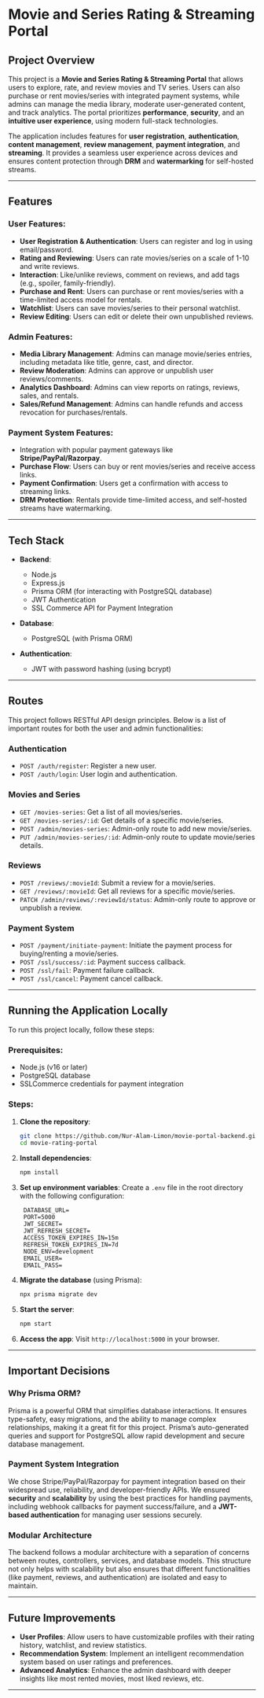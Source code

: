 # Movie and Series Rating & Streaming Portal

## Project Overview

This project is a **Movie and Series Rating & Streaming Portal** that allows users to explore, rate, and review movies and TV series. Users can also purchase or rent movies/series with integrated payment systems, while admins can manage the media library, moderate user-generated content, and track analytics. The portal prioritizes **performance**, **security**, and an **intuitive user experience**, using modern full-stack technologies.

The application includes features for **user registration**, **authentication**, **content management**, **review management**, **payment integration**, and **streaming**. It provides a seamless user experience across devices and ensures content protection through **DRM** and **watermarking** for self-hosted streams.

---

## Features

### User Features:
- **User Registration & Authentication**: Users can register and log in using email/password.
- **Rating and Reviewing**: Users can rate movies/series on a scale of 1-10 and write reviews.
- **Interaction**: Like/unlike reviews, comment on reviews, and add tags (e.g., spoiler, family-friendly).
- **Purchase and Rent**: Users can purchase or rent movies/series with a time-limited access model for rentals.
- **Watchlist**: Users can save movies/series to their personal watchlist.
- **Review Editing**: Users can edit or delete their own unpublished reviews.

### Admin Features:
- **Media Library Management**: Admins can manage movie/series entries, including metadata like title, genre, cast, and director.
- **Review Moderation**: Admins can approve or unpublish user reviews/comments.
- **Analytics Dashboard**: Admins can view reports on ratings, reviews, sales, and rentals.
- **Sales/Refund Management**: Admins can handle refunds and access revocation for purchases/rentals.

### Payment System Features:
- Integration with popular payment gateways like **Stripe/PayPal/Razorpay**.
- **Purchase Flow**: Users can buy or rent movies/series and receive access links.
- **Payment Confirmation**: Users get a confirmation with access to streaming links.
- **DRM Protection**: Rentals provide time-limited access, and self-hosted streams have watermarking.

---

## Tech Stack

- **Backend**: 
  - Node.js
  - Express.js
  - Prisma ORM (for interacting with PostgreSQL database)
  - JWT Authentication
  - SSL Commerce API for Payment Integration

- **Database**:
  - PostgreSQL (with Prisma ORM)
  
- **Authentication**: 
  - JWT with password hashing (using bcrypt)

---

## Routes

This project follows RESTful API design principles. Below is a list of important routes for both the user and admin functionalities:

### Authentication
- `POST /auth/register`: Register a new user.
- `POST /auth/login`: User login and authentication.

### Movies and Series
- `GET /movies-series`: Get a list of all movies/series.
- `GET /movies-series/:id`: Get details of a specific movie/series.
- `POST /admin/movies-series`: Admin-only route to add new movie/series.
- `PUT /admin/movies-series/:id`: Admin-only route to update movie/series details.

### Reviews
- `POST /reviews/:movieId`: Submit a review for a movie/series.
- `GET /reviews/:movieId`: Get all reviews for a specific movie/series.
- `PATCH /admin/reviews/:reviewId/status`: Admin-only route to approve or unpublish a review.

### Payment System
- `POST /payment/initiate-payment`: Initiate the payment process for buying/renting a movie/series.
- `POST /ssl/success/:id`: Payment success callback.
- `POST /ssl/fail`: Payment failure callback.
- `POST /ssl/cancel`: Payment cancel callback.

---

## Running the Application Locally

To run this project locally, follow these steps:

### Prerequisites:
- Node.js (v16 or later)
- PostgreSQL database
- SSLCommerce credentials for payment integration

### Steps:

1. **Clone the repository**:
   ```bash
   git clone https://github.com/Nur-Alam-Limon/movie-portal-backend.git
   cd movie-rating-portal
   ```

2. **Install dependencies**:
   ```bash
   npm install
   ```

3. **Set up environment variables**:
   Create a `.env` file in the root directory with the following configuration:
   ```
    DATABASE_URL=
    PORT=5000
    JWT_SECRET=
    JWT_REFRESH_SECRET=
    ACCESS_TOKEN_EXPIRES_IN=15m
    REFRESH_TOKEN_EXPIRES_IN=7d
    NODE_ENV=development
    EMAIL_USER=
    EMAIL_PASS=
   ```

4. **Migrate the database** (using Prisma):
   ```bash
   npx prisma migrate dev
   ```

5. **Start the server**:
   ```bash
   npm start
   ```

6. **Access the app**:
   Visit `http://localhost:5000` in your browser.

---

## Important Decisions

### **Why Prisma ORM?**
Prisma is a powerful ORM that simplifies database interactions. It ensures type-safety, easy migrations, and the ability to manage complex relationships, making it a great fit for this project. Prisma’s auto-generated queries and support for PostgreSQL allow rapid development and secure database management.

### **Payment System Integration**
We chose Stripe/PayPal/Razorpay for payment integration based on their widespread use, reliability, and developer-friendly APIs. We ensured **security** and **scalability** by using the best practices for handling payments, including webhook callbacks for payment success/failure, and a **JWT-based authentication** for managing user sessions securely.

### **Modular Architecture**
The backend follows a modular architecture with a separation of concerns between routes, controllers, services, and database models. This structure not only helps with scalability but also ensures that different functionalities (like payment, reviews, and authentication) are isolated and easy to maintain.

---

## Future Improvements

- **User Profiles**: Allow users to have customizable profiles with their rating history, watchlist, and review statistics.
- **Recommendation System**: Implement an intelligent recommendation system based on user ratings and preferences.
- **Advanced Analytics**: Enhance the admin dashboard with deeper insights like most rented movies, most liked reviews, etc.

---





